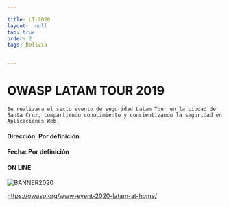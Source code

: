 ```yaml
---

title: LT-2020
layout:  null
tab: true
order: 2
tags: Bolivia


---
```

# OWASP LATAM TOUR 2019

```
Se realizara el sexto evento de seguridad Latam Tour en la ciudad de Santa Cruz, compartiendo conocimiento y concientizando la seguridad en Aplicaciones Web,
```

#### Dirección:	Por definición
#### Fecha:	Por definición
#### ON LINE


![BANNER2020](/www-chapter-bolivia/assets/images/LatamAtHome.jpg "OWASP BOLIVIA 2020")

https://owasp.org/www-event-2020-latam-at-home/


<style>
img[alt="FOTO1"] { 
  max-width:  400px; 
  display: block;
}
.tabla2{
    font-size:13px;
}
.tabla1{
    font-size:13px;
}
</style> 
